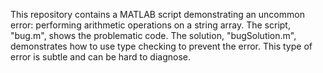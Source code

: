 This repository contains a MATLAB script demonstrating an uncommon error: performing arithmetic operations on a string array.  The script, "bug.m", shows the problematic code. The solution, "bugSolution.m", demonstrates how to use type checking to prevent the error. This type of error is subtle and can be hard to diagnose.